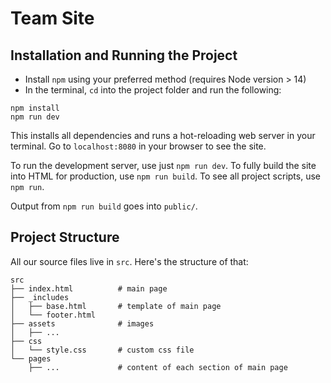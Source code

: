 # Team Site

## Installation and Running the Project

- Install `npm` using your preferred method (requires Node version > 14)
- In the terminal, `cd` into the project folder and run the following:

```
npm install
npm run dev
```

This installs all dependencies and runs a hot-reloading web server in your terminal. Go to `localhost:8080` in your browser to see the site.

To run the development server, use just `npm run dev`. To fully build the site into HTML for production, use `npm run build`. To see all project scripts, use `npm run`.

Output from `npm run build` goes into `public/`.

## Project Structure

All our source files live in `src`. Here's the structure of that:

```
src
├── index.html          # main page
├── _includes
│   ├── base.html       # template of main page
│   └── footer.html
├── assets              # images
│   ├── ...
├── css
│   └── style.css       # custom css file
└── pages
    ├── ...             # content of each section of main page
```
